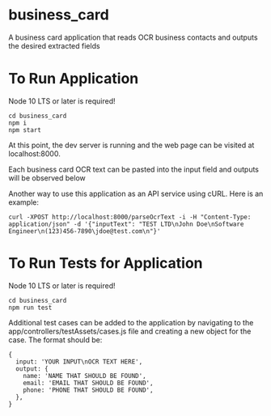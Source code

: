 # business_card
A business card application that reads OCR business contacts and outputs the desired extracted fields

# To Run Application
Node 10 LTS or later is required!
```
cd business_card
npm i
npm start
```

At this point, the dev server is running and the web page can be visited at localhost:8000.

Each business card OCR text can be pasted into the input field and outputs will be observed below

Another way to use this application as an API service using cURL. Here is an example:

```
curl -XPOST http://localhost:8000/parseOcrText -i -H "Content-Type: application/json" -d '{"inputText": "TEST LTD\nJohn Doe\nSoftware Engineer\n(123)456-7890\jdoe@test.com\n"}'
```

# To Run Tests for Application
Node 10 LTS or later is required!
```
cd business_card
npm run test
```

Additional test cases can be added to the application by navigating to the app/controllers/testAssets/cases.js file and creating a new object for the case. The format should be:
```
{
  input: 'YOUR INPUT\nOCR TEXT HERE',
  output: {
    name: 'NAME THAT SHOULD BE FOUND',
    email: 'EMAIL THAT SHOULD BE FOUND',
    phone: 'PHONE THAT SHOULD BE FOUND',
  },
}
```
